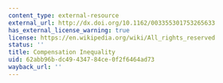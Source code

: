 ```yaml
---
content_type: external-resource
external_url: http://dx.doi.org/10.1162/003355301753265633
has_external_license_warning: true
license: https://en.wikipedia.org/wiki/All_rights_reserved
status: ''
title: Compensation Inequality
uid: 62abb96b-dc49-4347-84ce-0f2f6464ad73
wayback_url: ''
---
```

